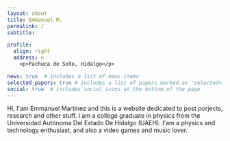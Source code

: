 ```yaml
---
layout: about
title: Emmanuel M.
permalink: /
subtitle:

profile:
  align: right
  address: >
    <p>Pachuca de Soto, Hidalgo</p>

news: true  # includes a list of news items
selected_papers: true # includes a list of papers marked as "selected={true}"
social: true  # includes social icons at the bottom of the page
---
```


Hi, I'am Emmanuel Martínez and this is a website dedicated to post porjects, research and other stuff. I am a college graduate in physics from the Universidad Autónoma Del Estado De Hidalgo (UAEH). I'am a physics and technology enthusiast, and also a video games and music lover.

